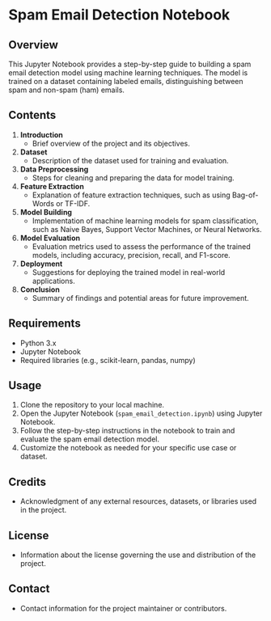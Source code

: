 # Spam Email Detection Notebook

## Overview
This Jupyter Notebook provides a step-by-step guide to building a spam email detection model using machine learning techniques. The model is trained on a dataset containing labeled emails, distinguishing between spam and non-spam (ham) emails.

## Contents
1. **Introduction**
   - Brief overview of the project and its objectives.
2. **Dataset**
   - Description of the dataset used for training and evaluation.
3. **Data Preprocessing**
   - Steps for cleaning and preparing the data for model training.
4. **Feature Extraction**
   - Explanation of feature extraction techniques, such as using Bag-of-Words or TF-IDF.
5. **Model Building**
   - Implementation of machine learning models for spam classification, such as Naive Bayes, Support Vector Machines, or Neural Networks.
6. **Model Evaluation**
   - Evaluation metrics used to assess the performance of the trained models, including accuracy, precision, recall, and F1-score.
7. **Deployment**
   - Suggestions for deploying the trained model in real-world applications.
8. **Conclusion**
   - Summary of findings and potential areas for future improvement.

## Requirements
- Python 3.x
- Jupyter Notebook
- Required libraries (e.g., scikit-learn, pandas, numpy)

## Usage
1. Clone the repository to your local machine.
2. Open the Jupyter Notebook (`spam_email_detection.ipynb`) using Jupyter Notebook.
3. Follow the step-by-step instructions in the notebook to train and evaluate the spam email detection model.
4. Customize the notebook as needed for your specific use case or dataset.

## Credits
- Acknowledgment of any external resources, datasets, or libraries used in the project.

## License
- Information about the license governing the use and distribution of the project.

## Contact
- Contact information for the project maintainer or contributors.
